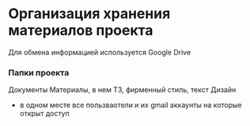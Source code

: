 # Организация хранения материалов проекта

Для обмена информацией используется Google Drive

### Папки проекта
Документы
Материалы, в нем ТЗ, фирменный стиль, текст
Дизайн

* в одном месте все пользваотели и их gmail аккаунты на которые открыт доступ